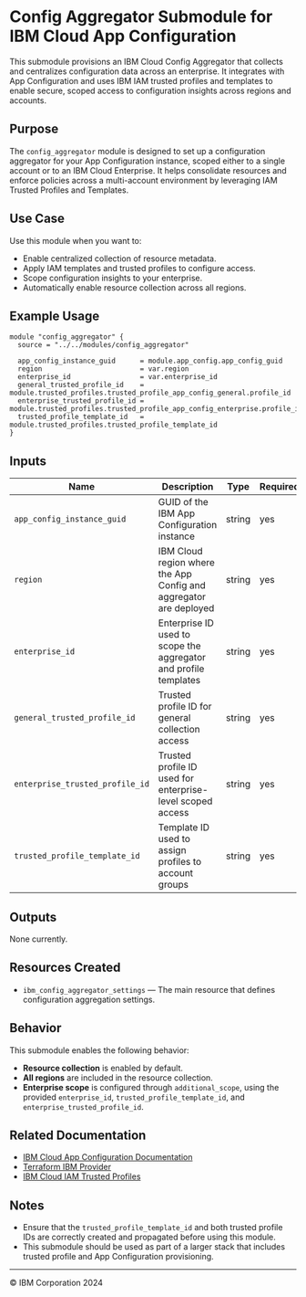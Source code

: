 
# Config Aggregator Submodule for IBM Cloud App Configuration

This submodule provisions an IBM Cloud Config Aggregator that collects and centralizes configuration data across an enterprise. It integrates with App Configuration and uses IBM IAM trusted profiles and templates to enable secure, scoped access to configuration insights across regions and accounts.

## Purpose

The `config_aggregator` module is designed to set up a configuration aggregator for your App Configuration instance, scoped either to a single account or to an IBM Cloud Enterprise. It helps consolidate resources and enforce policies across a multi-account environment by leveraging IAM Trusted Profiles and Templates.

## Use Case

Use this module when you want to:

- Enable centralized collection of resource metadata.
- Apply IAM templates and trusted profiles to configure access.
- Scope configuration insights to your enterprise.
- Automatically enable resource collection across all regions.

## Example Usage

```hcl
module "config_aggregator" {
  source = "../../modules/config_aggregator"

  app_config_instance_guid      = module.app_config.app_config_guid
  region                        = var.region
  enterprise_id                 = var.enterprise_id
  general_trusted_profile_id    = module.trusted_profiles.trusted_profile_app_config_general.profile_id
  enterprise_trusted_profile_id = module.trusted_profiles.trusted_profile_app_config_enterprise.profile_id
  trusted_profile_template_id   = module.trusted_profiles.trusted_profile_template_id
}
```

## Inputs

| Name                         | Description                                                                 | Type   | Required |
|------------------------------|-----------------------------------------------------------------------------|--------|----------|
| `app_config_instance_guid`   | GUID of the IBM App Configuration instance                                 | string | yes      |
| `region`                     | IBM Cloud region where the App Config and aggregator are deployed          | string | yes      |
| `enterprise_id`              | Enterprise ID used to scope the aggregator and profile templates           | string | yes      |
| `general_trusted_profile_id`| Trusted profile ID for general collection access                           | string | yes      |
| `enterprise_trusted_profile_id` | Trusted profile ID used for enterprise-level scoped access               | string | yes      |
| `trusted_profile_template_id`| Template ID used to assign profiles to account groups                      | string | yes      |

## Outputs

None currently.

## Resources Created

- `ibm_config_aggregator_settings` — The main resource that defines configuration aggregation settings.

## Behavior

This submodule enables the following behavior:

- **Resource collection** is enabled by default.
- **All regions** are included in the resource collection.
- **Enterprise scope** is configured through `additional_scope`, using the provided `enterprise_id`, `trusted_profile_template_id`, and `enterprise_trusted_profile_id`.

## Related Documentation

- [IBM Cloud App Configuration Documentation](https://cloud.ibm.com/docs/app-configuration)
- [Terraform IBM Provider](https://registry.terraform.io/providers/ibm-cloud/ibm/latest/docs/resources/config_aggregator_settings)
- [IBM Cloud IAM Trusted Profiles](https://cloud.ibm.com/docs/account?topic=account-iamtrustedprofile)

## Notes

- Ensure that the `trusted_profile_template_id` and both trusted profile IDs are correctly created and propagated before using this module.
- This submodule should be used as part of a larger stack that includes trusted profile and App Configuration provisioning.

---

© IBM Corporation 2024
